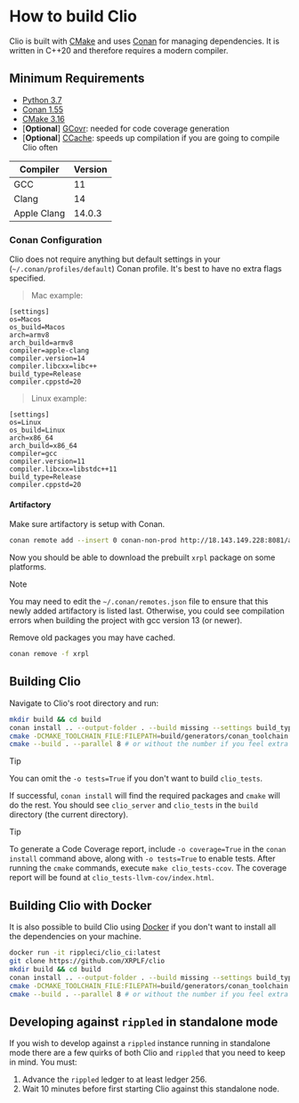 # How to build Clio

Clio is built with [CMake](https://cmake.org/) and uses [Conan](https://conan.io/) for managing dependencies. It is written in C++20 and therefore requires a modern compiler.

## Minimum Requirements

- [Python 3.7](https://www.python.org/downloads/)
- [Conan 1.55](https://conan.io/downloads.html)
- [CMake 3.16](https://cmake.org/download/)
- [**Optional**] [GCovr](https://gcc.gnu.org/onlinedocs/gcc/Gcov.html): needed for code coverage generation
- [**Optional**] [CCache](https://ccache.dev/): speeds up compilation if you are going to compile Clio often

| Compiler    | Version |
|-------------|---------|
| GCC         | 11      |
| Clang       | 14      |
| Apple Clang | 14.0.3  |

### Conan Configuration

Clio does not require anything but default settings in your (`~/.conan/profiles/default`) Conan profile. It's best to have no extra flags specified.

> Mac example:

```
[settings]
os=Macos
os_build=Macos
arch=armv8
arch_build=armv8
compiler=apple-clang
compiler.version=14
compiler.libcxx=libc++
build_type=Release
compiler.cppstd=20
```

> Linux example:

```
[settings]
os=Linux
os_build=Linux
arch=x86_64
arch_build=x86_64
compiler=gcc
compiler.version=11
compiler.libcxx=libstdc++11
build_type=Release
compiler.cppstd=20
```

#### Artifactory

Make sure artifactory is setup with Conan.

```sh
conan remote add --insert 0 conan-non-prod http://18.143.149.228:8081/artifactory/api/conan/conan-non-prod
```

Now you should be able to download the prebuilt `xrpl` package on some platforms.

> [!NOTE]
> You may need to edit the `~/.conan/remotes.json` file to ensure that this newly added artifactory is listed last. Otherwise, you could see compilation errors when building the project with gcc version 13 (or newer).

Remove old packages you may have cached.

```sh
conan remove -f xrpl
```

## Building Clio

Navigate to Clio's root directory and run:

```sh
mkdir build && cd build
conan install .. --output-folder . --build missing --settings build_type=Release -o tests=True -o lint=False
cmake -DCMAKE_TOOLCHAIN_FILE:FILEPATH=build/generators/conan_toolchain.cmake -DCMAKE_BUILD_TYPE=Release ..
cmake --build . --parallel 8 # or without the number if you feel extra adventurous
```

> [!TIP]
> You can omit the `-o tests=True` if you don't want to build `clio_tests`.

If successful, `conan install` will find the required packages and `cmake` will do the rest. You should see `clio_server` and `clio_tests` in the `build` directory (the current directory).

> [!TIP]
> To generate a Code Coverage report, include `-o coverage=True` in the `conan install` command above, along with `-o tests=True` to enable tests. After running the `cmake` commands, execute `make clio_tests-ccov`. The coverage report will be found at `clio_tests-llvm-cov/index.html`.

## Building Clio with Docker

It is also possible to build Clio using [Docker](https://www.docker.com/) if you don't want to install all the dependencies on your machine.

```sh
docker run -it rippleci/clio_ci:latest
git clone https://github.com/XRPLF/clio
mkdir build && cd build
conan install .. --output-folder . --build missing --settings build_type=Release -o tests=True -o lint=False
cmake -DCMAKE_TOOLCHAIN_FILE:FILEPATH=build/generators/conan_toolchain.cmake -DCMAKE_BUILD_TYPE=Release ..
cmake --build . --parallel 8 # or without the number if you feel extra adventurous
```

## Developing against `rippled` in standalone mode

If you wish to develop against a `rippled` instance running in standalone mode there are a few quirks of both Clio and `rippled` that you need to keep in mind. You must:

1. Advance the `rippled` ledger to at least ledger 256.
2. Wait 10 minutes before first starting Clio against this standalone node.
